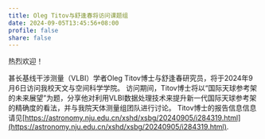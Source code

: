 ```yaml
---
title: Oleg Titov与舒逢春将访问课题组
date: 2024-09-05T13:45:56+08:00
profile: false
share: false
---
```


热烈欢迎！

<!--more-->

甚长基线干涉测量（VLBI）学者Oleg Titov博士与舒逢春研究员，将于2024年9月6日访问我校天文与空间科学学院。
访问期间，Titov博士将以“国际天球参考架的未来展望”为题，分享他对利用VLBI数据处理技术来提升新一代国际天球参考架的精确度的看法，并与我院天体测量组团队进行讨论。
Titov博士的报告信息信息请见[https://astronomy.nju.edu.cn/xshd/xsbg/20240905/i284319.html](https://astronomy.nju.edu.cn/xshd/xsbg/20240905/i284319.html).


